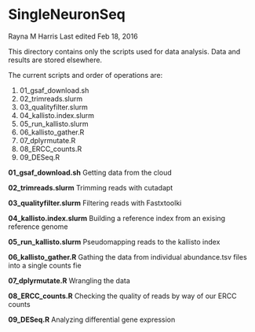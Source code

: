 # SingleNeuronSeq
Rayna M Harris
Last edited Feb 18, 2016

This directory contains only the scripts used for data analysis. Data and results are  stored elsewhere. 

The current scripts and order of operations are:

1. 01_gsaf_download.sh
2. 02_trimreads.slurm
3. 03_qualityfilter.slurm
4. 04_kallisto.index.slurm
5. 05_run_kallisto.slurm
6. 06_kallisto_gather.R
7. 07_dplyrmutate.R
8. 08_ERCC_counts.R
9. 09_DESeq.R


**01_gsaf_download.sh**
Getting data from the cloud

**02_trimreads.slurm**
Trimming reads with cutadapt

**03_qualityfilter.slurm**
Filtering reads with Fastxtoolki

**04_kallisto.index.slurm**
Building a reference index from an exising reference genome

**05_run_kallisto.slurm**
Pseudomapping reads to the kallisto index

**06_kallisto_gather.R**
Gathing the data from individual abundance.tsv files into a single counts fie

**07_dplyrmutate.R**
Wrangling the data

**08_ERCC_counts.R**
Checking the quality of reads by way of our ERCC counts

**09_DESeq.R**
Analyzing differential gene expression